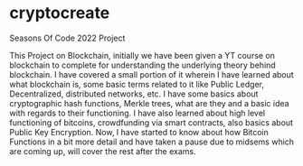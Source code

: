# cryptocreate
Seasons Of Code 2022 Project

This Project on Blockchain, initially we have been given a YT course on blockchain to complete 
for understanding the underlying theory behind blockchain.
I have covered a small portion of it wherein I have learned about what blockchain is, some basic terms related to it like Public Ledger, Decentralized, distributed networks, etc.
I have some basics about cryptographic hash functions, Merkle trees, what are they and a basic idea with regards to their functioning.
I have also learned about high level functioning of bitcoins, crowdfunding via smart contracts, also basics about Public Key Encryption.
Now, I have started to know about how Bitcoin Functions in a bit more detail and have taken a pause due to midsems which are coming up, will cover the rest after the exams.

